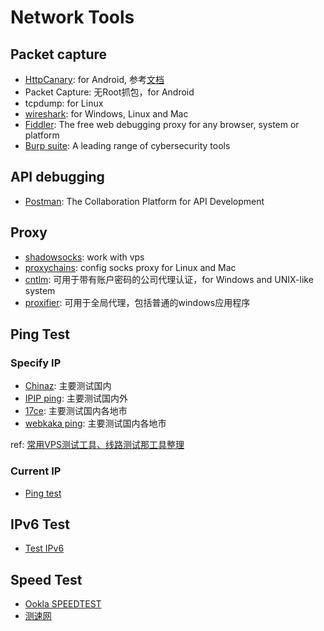 # Network Tools

## Packet capture

- [HttpCanary](https://github.com/MegatronKing/HttpCanary): for Android, 参考[文档](https://httpcanary.com/zh-hans/)
- Packet Capture: 无Root抓包，for Android
- tcpdump: for Linux
- [wireshark](https://www.wireshark.org/): for Windows, Linux and Mac
- [Fiddler](https://www.telerik.com/fiddler): The free web debugging proxy for any browser, system or platform
- [Burp suite](https://portswigger.net/burp): A leading range of cybersecurity tools

## API debugging

- [Postman](https://www.postman.com/): The Collaboration Platform for API Development

## Proxy

- [shadowsocks](https://github.com/search?q=shadowsocks): work with vps
- [proxychains](https://github.com/rofl0r/proxychains-ng): config socks proxy for Linux and Mac
- [cntlm](http://cntlm.sourceforge.net/): 可用于带有账户密码的公司代理认证，for Windows and UNIX-like system
- [proxifier](https://www.proxifier.com/): 可用于全局代理，包括普通的windows应用程序

## Ping Test

### Specify IP

- [Chinaz](http://ping.chinaz.com/): 主要测试国内
- [IPIP ping](https://tools.ipip.net/ping.php): 主要测试国内外
- [17ce](https://www.17ce.com/): 主要测试国内各地市
- [webkaka ping](http://www.webkaka.com/Ping.aspx): 主要测试国内各地市

ref: [常用VPS测试工具、线路测试那工具整理](https://www.vpser.net/manage/vps-test-tool.html)

### Current IP

- [Ping test](http://ping-test.net/)

## IPv6 Test

- [Test IPv6](https://test-ipv6.com/)

## Speed Test

- [Ookla SPEEDTEST](https://www.speedtest.net/)
- [测速网](https://www.speedtest.cn/)

